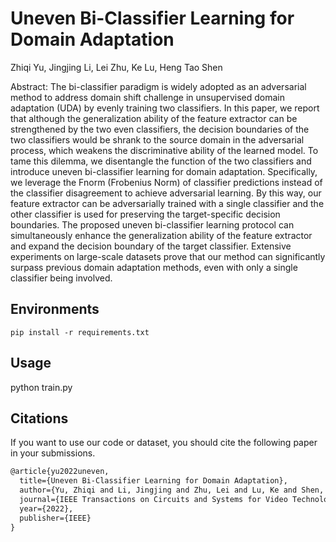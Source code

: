 # Uneven Bi-Classifier Learning for Domain Adaptation

Zhiqi Yu, Jingjing Li, Lei Zhu, Ke Lu, Heng Tao Shen




Abstract: The bi-classifier paradigm is widely adopted as an adversarial method to address domain shift challenge in
unsupervised domain adaptation (UDA) by evenly training two classifiers. In this paper, we report that although the generalization ability of the feature extractor can be strengthened by the two even classifiers, the decision boundaries of the two classifiers would be shrank to the source domain in the adversarial process, which weakens the discriminative ability of the learned model. To tame this dilemma, we disentangle the function of the two classifiers and introduce uneven bi-classifier learning for domain adaptation. Specifically, we leverage the Fnorm (Frobenius Norm) of classifier predictions instead of the classifier disagreement to achieve adversarial learning. By this way, our feature extractor can be adversarially trained with a single classifier and the other classifier is used for preserving
the target-specific decision boundaries. The proposed uneven bi-classifier learning protocol can simultaneously enhance the generalization ability of the feature extractor and expand the decision boundary of the target classifier. Extensive experiments on large-scale datasets prove that our method can significantly
surpass previous domain adaptation methods, even with only a single classifier being involved.

## Environments

```pip install -r requirements.txt```
## Usage
python train.py
## Citations
If you want to use our code or dataset, you should cite the following paper in your submissions.
```tex
@article{yu2022uneven,
  title={Uneven Bi-Classifier Learning for Domain Adaptation},
  author={Yu, Zhiqi and Li, Jingjing and Zhu, Lei and Lu, Ke and Shen, Heng Tao},
  journal={IEEE Transactions on Circuits and Systems for Video Technology},
  year={2022},
  publisher={IEEE}
}
